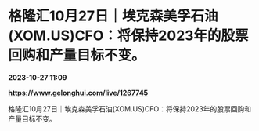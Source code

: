 # 格隆汇10月27日｜埃克森美孚石油(XOM.US)CFO：将保持2023年的股票回购和产量目标不变。

**2023-10-27 11:09**

**https://www.gelonghui.com/live/1267745**

格隆汇10月27日｜埃克森美孚石油(XOM.US)CFO：将保持2023年的股票回购和产量目标不变。
